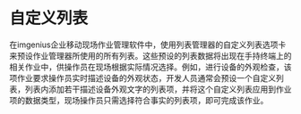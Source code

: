 # 自定义列表

在imgenius企业移动现场作业管理软件中，使用列表管理器的自定义列表选项卡来预设作业管理器所使用的所有列表。这些预设的列表数据将出现在手持终端上的相关作业中，供操作员在现场根据实际情况选择。例如，进行设备的外观检查，该项作业要求操作员实时描述设备的外观状态，开发人员通常会预设一个自定义列表，列表内添加若干描述设备外观文字的列表项，并将这个自定义列表应用到作业项的数据类型，现场操作员只需选择符合事实的列表项，即可完成该作业。